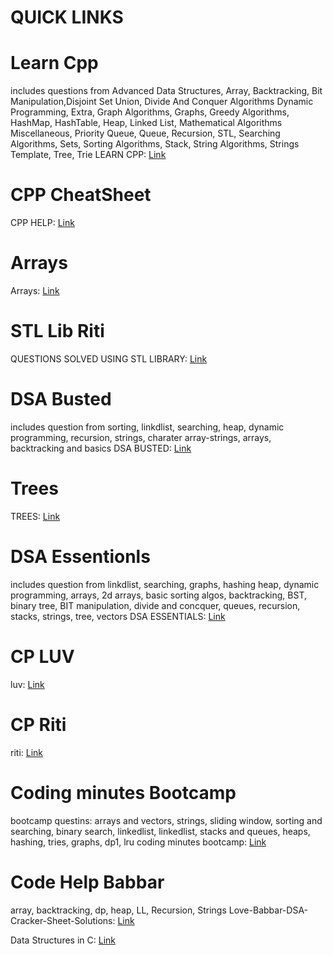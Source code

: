 # QUICK LINKS

# Learn Cpp
includes questions from Advanced Data Structures, Array, Backtracking, Bit Manipulation,Disjoint Set Union, Divide And Conquer Algorithms
Dynamic Programming, Extra, Graph Algorithms, Graphs, Greedy Algorithms, HashMap, HashTable, Heap, Linked List, Mathematical Algorithms
Miscellaneous, Priority Queue, Queue, Recursion, STL, Searching Algorithms, Sets, Sorting Algorithms, Stack, String Algorithms, Strings
Template, Tree, Trie
LEARN CPP: [Link](https://github.com/Lakhankumawat/LearnCPP)

# CPP CheatSheet
CPP HELP: [Link](https://github.com/ntuorangejuice/cheat-sheet)

# Arrays
Arrays: [Link](https://github.com/riti2409/Arrays)

# STL Lib Riti
QUESTIONS SOLVED USING STL LIBRARY: [Link](https://github.com/riti2409/Cplus-plus-STL)
 
# DSA Busted
includes question from sorting, linkdlist, searching, heap, dynamic programming, recursion, strings, charater 
array-strings, arrays, backtracking and basics
DSA BUSTED: [Link](https://github.com/riti2409/DSA-Busted)

# Trees
TREES: [Link](https://github.com/riti2409/trees-dsa)

# DSA Essentionls
includes question from linkdlist, searching, graphs, hashing heap,
dynamic programming, arrays, 2d arrays, basic sorting algos, backtracking,
BST, binary tree, BIT manipulation, divide and concquer, queues, recursion, 
stacks, strings, tree, vectors
DSA ESSENTIALS: [Link](https://github.com/riti2409/dsa-essentials-solutions-cpp/tree/master/DSA%20Essentials%20Solutions)

# CP LUV
luv: [Link](https://github.com/riti2409/CP-2)
# CP Riti
riti: [Link](https://github.com/riti2409/cp-practice)

# Coding minutes Bootcamp
bootcamp questins: arrays and vectors, strings, sliding window, sorting and searching,
binary search, linkedlist, linkedlist, stacks and queues, heaps, hashing, tries, graphs,
dp1, lru
coding minutes bootcamp: [Link](https://github.com/riti2409/data-structures-algorithms-level-up-bootcamp)


# Code Help Babbar
array, backtracking, dp, heap, LL, Recursion, Strings
Love-Babbar-DSA-Cracker-Sheet-Solutions: [Link](https://github.com/Ayu-99/Love-Babbar-DSA-Cracker-Sheet-Solutions/tree/main/C%2B%2B)


Data Structures in C: [Link](https://github.com/najm09/DataStructure)






